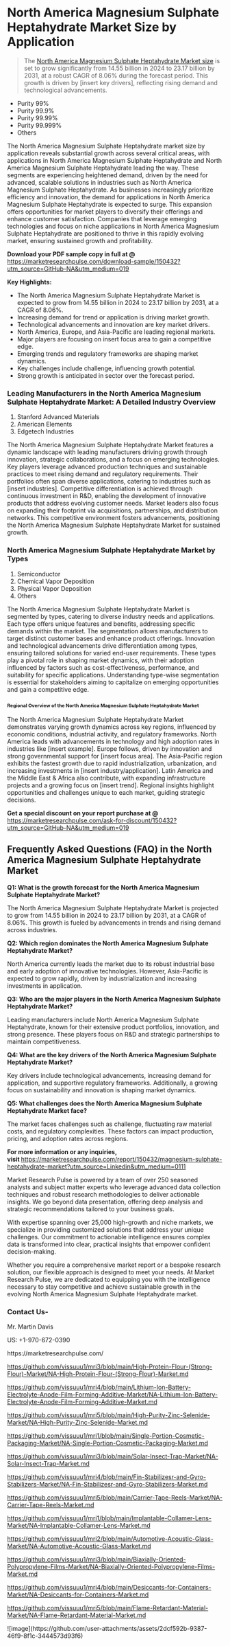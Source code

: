 <h1>North America Magnesium Sulphate Heptahydrate Market&nbsp;Size by Application</h1><blockquote><p>The <a href="https://marketresearchpulse.com/download-sample/150432?utm_source=GitHub-NA&amp;utm_medium=019">North America Magnesium Sulphate Heptahydrate Market size</a> is set to grow significantly from 14.55 billion in 2024 to 23.17 billion by 2031, at a robust CAGR of 8.06% during the forecast period. This growth is driven by [insert key drivers], reflecting rising demand and technological advancements.</p></blockquote><ul><li>Purity 99%<li> Purity 99.9%<li> Purity 99.99%<li> Purity 99.999%<li> Others</li></ul><p>The North America Magnesium Sulphate Heptahydrate market size by application reveals substantial growth across several critical areas, with applications in North America Magnesium Sulphate Heptahydrate and North America Magnesium Sulphate Heptahydrate leading the way. These segments are experiencing heightened demand, driven by the need for advanced, scalable solutions in industries such as North America Magnesium Sulphate Heptahydrate. As businesses increasingly prioritize efficiency and innovation, the demand for applications in North America Magnesium Sulphate Heptahydrate is expected to surge. This expansion offers opportunities for market players to diversify their offerings and enhance customer satisfaction. Companies that leverage emerging technologies and focus on niche applications in North America Magnesium Sulphate Heptahydrate are positioned to thrive in this rapidly evolving market, ensuring sustained growth and profitability.</p><p><strong>Download your PDF sample copy in full at @ </strong><a href="https://marketresearchpulse.com/download-sample/150432?utm_source=GitHub-NA&amp;utm_medium=019">https://marketresearchpulse.com/download-sample/150432?utm_source=GitHub-NA&amp;utm_medium=019</a></p><p><strong>Key Highlights: </strong></p><ul><li>The North America Magnesium Sulphate Heptahydrate Market is expected to grow from 14.55 billion in 2024 to 23.17 billion by 2031, at a CAGR of 8.06%.</li><li>Increasing demand for trend or application is driving market growth.</li><li>Technological advancements and innovation are key market drivers.</li><li>North America, Europe, and Asia-Pacific are leading regional markets.</li><li>Major players are focusing on insert focus area to gain a competitive edge.</li><li>Emerging trends and regulatory frameworks are shaping market dynamics.</li><li>Key challenges include challenge, influencing growth potential.</li><li>Strong growth is anticipated in sector over the forecast period.</li></ul><h3>Leading Manufacturers in the North America Magnesium Sulphate Heptahydrate Market: A Detailed Industry Overview</h3><ol><li>Stanford Advanced Materials</li><li>American Elements</li><li>Edgetech Industries</li></ol><div class="flex max-w-full flex-col flex-grow"><div class="min-h-8 text-message flex w-full flex-col items-end gap-2 whitespace-normal break-words [.text-message+&amp;]:mt-5" dir="auto" data-message-author-role="assistant" data-message-id="fd8432e4-4910-450d-b182-61b7bfb0a01f" data-message-model-slug="gpt-4o"><div class="flex w-full flex-col gap-1 empty:hidden first:pt-[3px]"><div class="markdown prose w-full break-words dark:prose-invert light"><p>The North America Magnesium Sulphate Heptahydrate Market features a dynamic landscape with leading manufacturers driving growth through innovation, strategic collaborations, and a focus on emerging technologies. Key players leverage advanced production techniques and sustainable practices to meet rising demand and regulatory requirements. Their portfolios often span diverse applications, catering to industries such as [insert industries]. Competitive differentiation is achieved through continuous investment in R&amp;D, enabling the development of innovative products that address evolving customer needs. Market leaders also focus on expanding their footprint via acquisitions, partnerships, and distribution networks. This competitive environment fosters advancements, positioning the North America Magnesium Sulphate Heptahydrate Market for sustained growth.</p></div></div></div></div><h3>North America Magnesium Sulphate Heptahydrate Market by Types</h3><ol><li>Semiconductor<li> Chemical Vapor Deposition<li> Physical Vapor Deposition<li> Others</li></ol><div class="flex max-w-full flex-col flex-grow"><div class="min-h-8 text-message flex w-full flex-col items-end gap-2 whitespace-normal break-words [.text-message+&amp;]:mt-5" dir="auto" data-message-author-role="assistant" data-message-id="084470be-0bb7-4664-bddf-5156b4f41249" data-message-model-slug="gpt-4o-mini"><div class="flex w-full flex-col gap-1 empty:hidden first:pt-[3px]"><div class="markdown prose w-full break-words dark:prose-invert light"><p>The North America Magnesium Sulphate Heptahydrate Market is segmented by types, catering to diverse industry needs and applications. Each type offers unique features and benefits, addressing specific demands within the market. The segmentation allows manufacturers to target distinct customer bases and enhance product offerings. Innovation and technological advancements drive differentiation among types, ensuring tailored solutions for varied end-user requirements. These types play a pivotal role in shaping market dynamics, with their adoption influenced by factors such as cost-effectiveness, performance, and suitability for specific applications. Understanding type-wise segmentation is essential for stakeholders aiming to capitalize on emerging opportunities and gain a competitive edge.</p></div></div></div></div><h3><span style="font-size: 11px;">Regional Overview of the North America Magnesium Sulphate Heptahydrate Market</span></h3><div class="flex max-w-full flex-col flex-grow"><div class="min-h-8 text-message flex w-full flex-col items-end gap-2 whitespace-normal break-words [.text-message+&amp;]:mt-5" dir="auto" data-message-author-role="assistant" data-message-id="e9038762-ce64-4e30-91c9-9bd413514231" data-message-model-slug="gpt-4o-mini"><div class="flex w-full flex-col gap-1 empty:hidden first:pt-[3px]"><div class="markdown prose w-full break-words dark:prose-invert light"><p>The North America Magnesium Sulphate Heptahydrate Market demonstrates varying growth dynamics across key regions, influenced by economic conditions, industrial activity, and regulatory frameworks. North America leads with advancements in technology and high adoption rates in industries like [insert example]. Europe follows, driven by innovation and strong governmental support for [insert focus area]. The Asia-Pacific region exhibits the fastest growth due to rapid industrialization, urbanization, and increasing investments in [insert industry/application]. Latin America and the Middle East &amp; Africa also contribute, with expanding infrastructure projects and a growing focus on [insert trend]. Regional insights highlight opportunities and challenges unique to each market, guiding strategic decisions.</p></div></div></div></div><p><strong>Get a special discount on your report purchase at @ </strong><a href="https://marketresearchpulse.com/ask-for-discount/150432?utm_source=GitHub-NA&amp;utm_medium=019">https://marketresearchpulse.com/ask-for-discount/150432?utm_source=GitHub-NA&amp;utm_medium=019</a></p><h2>Frequently Asked Questions (FAQ) in the North America Magnesium Sulphate Heptahydrate Market</h2><p><strong>Q1: What is the growth forecast for the North America Magnesium Sulphate Heptahydrate Market?</strong></p><p>The North America Magnesium Sulphate Heptahydrate Market is projected to grow from 14.55 billion in 2024 to 23.17 billion by 2031, at a CAGR of 8.06%. This growth is fueled by advancements in trends and rising demand across industries.</p><p><strong>Q2: Which region dominates the North America Magnesium Sulphate Heptahydrate Market?</strong></p><p>North America currently leads the market due to its robust industrial base and early adoption of innovative technologies. However, Asia-Pacific is expected to grow rapidly, driven by industrialization and increasing investments in application.</p><p><strong>Q3: Who are the major players in the North America Magnesium Sulphate Heptahydrate Market?</strong></p><p>Leading manufacturers include North America Magnesium Sulphate Heptahydrate, known for their extensive product portfolios, innovation, and strong presence. These players focus on R&amp;D and strategic partnerships to maintain competitiveness.</p><p><strong>Q4: What are the key drivers of the North America Magnesium Sulphate Heptahydrate Market?</strong></p><p>Key drivers include technological advancements, increasing demand for application, and supportive regulatory frameworks. Additionally, a growing focus on sustainability and innovation is shaping market dynamics.</p><p><strong>Q5: What challenges does the North America Magnesium Sulphate Heptahydrate Market face?</strong></p><p>The market faces challenges such as challenge, fluctuating raw material costs, and regulatory complexities. These factors can impact production, pricing, and adoption rates across regions.</p><p><strong>For more information or any inquiries, visit&nbsp;</strong><a href="https://marketresearchpulse.com/report/150432/magnesium-sulphate-heptahydrate-market?utm_source=Linkedin&utm_medium=0111">https://marketresearchpulse.com/report/150432/magnesium-sulphate-heptahydrate-market?utm_source=Linkedin&utm_medium=0111</a></p><p>Market Research Pulse is powered by a team of over 250 seasoned analysts and subject matter experts who leverage advanced data collection techniques and robust research methodologies to deliver actionable insights. We go beyond data presentation, offering deep analysis and strategic recommendations tailored to your business goals.</p><p>With expertise spanning over 25,000 high-growth and niche markets, we specialize in providing customized solutions that address your unique challenges. Our commitment to actionable intelligence ensures complex data is transformed into clear, practical insights that empower confident decision-making.</p><p>Whether you require a comprehensive market report or a bespoke research solution, our flexible approach is designed to meet your needs. At Market Research Pulse, we are dedicated to equipping you with the intelligence necessary to stay competitive and achieve sustainable growth in the evolving North America Magnesium Sulphate Heptahydrate market.</p><h3><strong>Contact Us-</strong></h3><p>Mr. Martin Davis</p><p>US: +1-970-672-0390</p><p>https://marketresearchpulse.com/</p><p><a href="https://github.com/vissuuu1/mri3/blob/main/High-Protein-Flour-(Strong-Flour)-Market/NA-High-Protein-Flour-(Strong-Flour)-Market.md">https://github.com/vissuuu1/mri3/blob/main/High-Protein-Flour-(Strong-Flour)-Market/NA-High-Protein-Flour-(Strong-Flour)-Market.md</a></p><p><a href="https://github.com/vissuuu1/mri4/blob/main/Lithium-Ion-Battery-Electrolyte-Anode-Film-Forming-Additive-Market/NA-Lithium-Ion-Battery-Electrolyte-Anode-Film-Forming-Additive-Market.md">https://github.com/vissuuu1/mri4/blob/main/Lithium-Ion-Battery-Electrolyte-Anode-Film-Forming-Additive-Market/NA-Lithium-Ion-Battery-Electrolyte-Anode-Film-Forming-Additive-Market.md</a></p><p><a href="https://github.com/vissuuu1/mri5/blob/main/High-Purity-Zinc-Selenide-Market/NA-High-Purity-Zinc-Selenide-Market.md">https://github.com/vissuuu1/mri5/blob/main/High-Purity-Zinc-Selenide-Market/NA-High-Purity-Zinc-Selenide-Market.md</a></p><p><a href="https://github.com/vissuuu1/mri1/blob/main/Single-Portion-Cosmetic-Packaging-Market/NA-Single-Portion-Cosmetic-Packaging-Market.md">https://github.com/vissuuu1/mri1/blob/main/Single-Portion-Cosmetic-Packaging-Market/NA-Single-Portion-Cosmetic-Packaging-Market.md</a></p><p><a href="https://github.com/vissuuu1/mri3/blob/main/Solar-Insect-Trap-Market/NA-Solar-Insect-Trap-Market.md">https://github.com/vissuuu1/mri3/blob/main/Solar-Insect-Trap-Market/NA-Solar-Insect-Trap-Market.md</a></p><p><a href="https://github.com/vissuuu1/mri4/blob/main/Fin-Stabilizesr-and-Gyro-Stabilizers-Market/NA-Fin-Stabilizesr-and-Gyro-Stabilizers-Market.md">https://github.com/vissuuu1/mri4/blob/main/Fin-Stabilizesr-and-Gyro-Stabilizers-Market/NA-Fin-Stabilizesr-and-Gyro-Stabilizers-Market.md</a></p><p><a href="https://github.com/vissuuu1/mri5/blob/main/Carrier-Tape-Reels-Market/NA-Carrier-Tape-Reels-Market.md">https://github.com/vissuuu1/mri5/blob/main/Carrier-Tape-Reels-Market/NA-Carrier-Tape-Reels-Market.md</a></p><p><a href="https://github.com/vissuuu1/mri1/blob/main/Implantable-Collamer-Lens-Market/NA-Implantable-Collamer-Lens-Market.md">https://github.com/vissuuu1/mri1/blob/main/Implantable-Collamer-Lens-Market/NA-Implantable-Collamer-Lens-Market.md</a></p><p><a href="https://github.com/vissuuu1/mri2/blob/main/Automotive-Acoustic-Glass-Market/NA-Automotive-Acoustic-Glass-Market.md">https://github.com/vissuuu1/mri2/blob/main/Automotive-Acoustic-Glass-Market/NA-Automotive-Acoustic-Glass-Market.md</a></p><p><a href="https://github.com/vissuuu1/mri3/blob/main/Biaxially-Oriented-Polypropylene-Films-Market/NA-Biaxially-Oriented-Polypropylene-Films-Market.md">https://github.com/vissuuu1/mri3/blob/main/Biaxially-Oriented-Polypropylene-Films-Market/NA-Biaxially-Oriented-Polypropylene-Films-Market.md</a></p><p><a href="https://github.com/vissuuu1/mri4/blob/main/Desiccants-for-Containers-Market/NA-Desiccants-for-Containers-Market.md">https://github.com/vissuuu1/mri4/blob/main/Desiccants-for-Containers-Market/NA-Desiccants-for-Containers-Market.md</a></p><p><a href="https://github.com/vissuuu1/mri5/blob/main/Flame-Retardant-Material-Market/NA-Flame-Retardant-Material-Market.md">https://github.com/vissuuu1/mri5/blob/main/Flame-Retardant-Material-Market/NA-Flame-Retardant-Material-Market.md</a></p>
![image](https://github.com/user-attachments/assets/2dcf592b-9387-46f9-8f1c-3444573d93f6)
